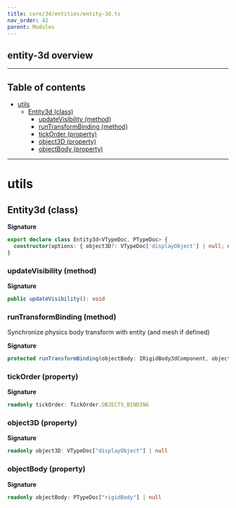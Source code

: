 ```yaml
---
title: core/3d/entities/entity-3d.ts
nav_order: 42
parent: Modules
---
```


## entity-3d overview

---

<h2 class="text-delta">Table of contents</h2>

- [utils](#utils)
  - [Entity3d (class)](#entity3d-class)
    - [updateVisibility (method)](#updatevisibility-method)
    - [runTransformBinding (method)](#runtransformbinding-method)
    - [tickOrder (property)](#tickorder-property)
    - [object3D (property)](#object3d-property)
    - [objectBody (property)](#objectbody-property)

---

# utils

## Entity3d (class)

**Signature**

```ts
export declare class Entity3d<VTypeDoc, PTypeDoc> {
  constructor(options: { object3D?: VTypeDoc['displayObject'] | null; objectBody?: PTypeDoc['rigidBody'] | null })
}
```

### updateVisibility (method)

**Signature**

```ts
public updateVisibility(): void
```

### runTransformBinding (method)

Synchronize physics body transform with entity (and mesh if defined)

**Signature**

```ts
protected runTransformBinding(objectBody: IRigidBody3dComponent, object3D: IDisplayObject3dComponent | null): void
```

### tickOrder (property)

**Signature**

```ts
readonly tickOrder: TickOrder.OBJECTS_BINDING
```

### object3D (property)

**Signature**

```ts
readonly object3D: VTypeDoc["displayObject"] | null
```

### objectBody (property)

**Signature**

```ts
readonly objectBody: PTypeDoc["rigidBody"] | null
```
